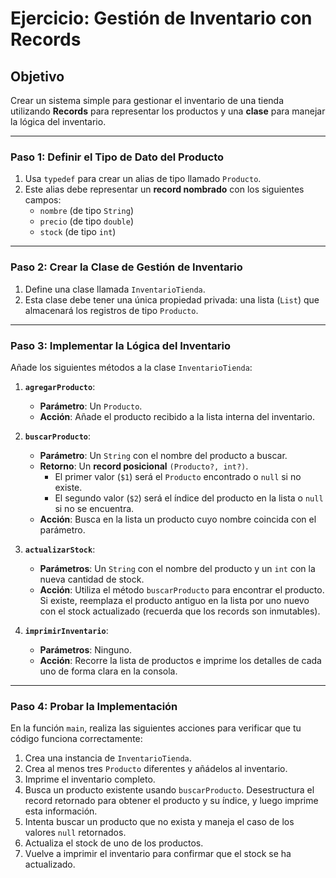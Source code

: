 # Ejercicio: Gestión de Inventario con Records

## Objetivo

Crear un sistema simple para gestionar el inventario de una tienda utilizando **Records** para representar los productos
y una **clase** para manejar la lógica del inventario.

---

### Paso 1: Definir el Tipo de Dato del Producto

1. Usa `typedef` para crear un alias de tipo llamado `Producto`.
2. Este alias debe representar un **record nombrado** con los siguientes campos:
    * `nombre` (de tipo `String`)
    * `precio` (de tipo `double`)
    * `stock` (de tipo `int`)

---

### Paso 2: Crear la Clase de Gestión de Inventario

1. Define una clase llamada `InventarioTienda`.
2. Esta clase debe tener una única propiedad privada: una lista (`List`) que almacenará los registros de tipo
   `Producto`.

---

### Paso 3: Implementar la Lógica del Inventario

Añade los siguientes métodos a la clase `InventarioTienda`:

1. **`agregarProducto`**:
    * **Parámetro**: Un `Producto`.
    * **Acción**: Añade el producto recibido a la lista interna del inventario.

2. **`buscarProducto`**:
    * **Parámetro**: Un `String` con el nombre del producto a buscar.
    * **Retorno**: Un **record posicional** `(Producto?, int?)`.
        * El primer valor (`$1`) será el `Producto` encontrado o `null` si no existe.
        * El segundo valor (`$2`) será el índice del producto en la lista o `null` si no se encuentra.
    * **Acción**: Busca en la lista un producto cuyo nombre coincida con el parámetro.

3. **`actualizarStock`**:
    * **Parámetros**: Un `String` con el nombre del producto y un `int` con la nueva cantidad de stock.
    * **Acción**: Utiliza el método `buscarProducto` para encontrar el producto. Si existe, reemplaza el producto
      antiguo en la lista por uno nuevo con el stock actualizado (recuerda que los records son inmutables).

4. **`imprimirInventario`**:
    * **Parámetros**: Ninguno.
    * **Acción**: Recorre la lista de productos e imprime los detalles de cada uno de forma clara en la consola.

---

### Paso 4: Probar la Implementación

En la función `main`, realiza las siguientes acciones para verificar que tu código funciona correctamente:

1. Crea una instancia de `InventarioTienda`.
2. Crea al menos tres `Producto` diferentes y añádelos al inventario.
3. Imprime el inventario completo.
4. Busca un producto existente usando `buscarProducto`. Desestructura el record retornado para obtener el producto y su
   índice, y luego imprime esta información.
5. Intenta buscar un producto que no exista y maneja el caso de los valores `null` retornados.
6. Actualiza el stock de uno de los productos.
7. Vuelve a imprimir el inventario para confirmar que el stock se ha actualizado.
